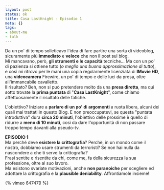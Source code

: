 ```yaml
--- 
layout: post
status: ok
title: Casa LastKnight - Episodio 1
meta: {}
tags: 
- about-me
- talk
---
```

Da un po' di tempo solleticavo l'idea di fare partire una sorta di videoblog, sicuramente più **immediato** e **veloce** che non il post sul blog.  
Mi mancavano, però, **gli strumenti e le capacità** tecniche... Ma con un po' di pazienza si ottiene tutto (*o meglio una buona approssimazione di tutto*), e così mi ritrovo per le mani una copia
regolarmente licenziata di **IMovie HD**, una **videocamera** Firewire, un po' di tempo e delle luci da presa, oltre all'immancabile cavalletto.  
Il risultato? Beh, non si può pretendere molto da una **presa diretta**, ma qui sotto trovate la **prima puntata** di "**Casa LastKnight**", come chiamo
affettuosamente il risultato delle fatiche.  
  
L'obiettivo? Iniziare a **parlare di un po' di argomenti** a ruota libera, alcuni dei quali mai trattati in questo Blog.  E non preoccupatevi, se questa "puntata introduttiva" dura **circa 20 minuti**, l'obiettivo
delle prossime è quello di ridurre a **meno di 10 minuti**, così da dare l'opportunità di non passare troppo tempo davanti alla pseudo-tv.  
  
**EPISODIO 1**  
Ma perché deve **esistere la crittografia**? Perchè, in un mondo come il nostro, dobbiamo usare strumenti da terroristi? Se non hai nulla da nascondere a che ti serve la crittografia?  
Frasi sentite e risentite da chi, come me, fa della sicurezza la sua professione, oltre al suo lavoro.  
Ma esistono svariate motivazioni, anche **non paranoiche** per scegliere ed adottare la crittografia e la **plausible deniability**. Affrontiamole insieme!

{% vimeo 647479 %}